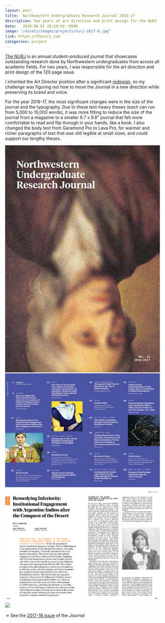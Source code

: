 ```yaml
---
layout: post
title:  Northwestern Undergraduate Research Journal 2016-17
description: Two years of art direction and print design for the NURJ
date:   2018-06-01 20:29:59 -0500
image: "/assets/images/projects/nurj-1617-0.jpg"
link: https://thenurj.com
categories: project
---
```

[The NURJ] is an annual student-produced journal that showcases outstanding research done by Northwestern undergraduates from across all academic fields. For two years, I was responsible for the art direction and print design of the 120 page issue.

I inherited the Art Director position after a significant [redesign], so my challenge was figuring out how to move the Journal in a new direction while preserving its brand and voice.

For the year 2016-17, the most significant changes were in the size of the journal and the typography. Due to these text-heavy theses (each can run from 5,000 to 10,000 words), it was more fitting to reduce the size of the journal from a magazine to a smaller 6.7 x 9.8” journal that felt more comfortable to read and flip through in your hands, like a book. I also changed the body text from Garamond Pro to Lava Pro, for warmer and richer paragraphs of text that was still legible at small sizes, and could support our lengthy theses.

![](/assets/images/projects/nurj-1617-0.jpg)
![](/assets/images/projects/nurj-1617-1.jpg)
![](/assets/images/projects/nurj-1617-2.jpg)
![](/assets/images/projects/nurj-1617-3.jpg)

→ See the [2017-18 issue] of the *Journal*

[2017-18 issue]: /2018/06/01/nurj-1718.html
[The NURJ]: https://thenurj.com
[redesign]: http://joshshi.com/2017/02/04/nurj.html
